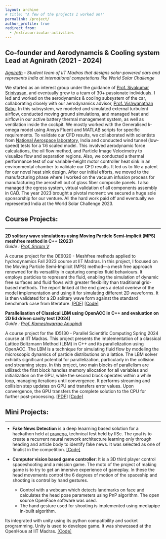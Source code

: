 ```yaml
---
layout: archive
# title: "A few of the projects I worked on!"
permalink: /project/
author_profile: true
redirect_from:
  - /extracurricular-activities
---
```

## Co-founder and Aerodynamcis & Cooling system Lead at Agnirath (2021 - 2024)
*[Agnirath](https://www.agnirath.in/) - Student team of IIT Madras that designs solar-powered cars and represents India at international competetions like World Solar Challenge*

We started as an interest group under the guidance of [Prof. Sivakumar Srinivasan](https://iitm.irins.org/profile/10107#experience_information_panel), and eventually grew to a team of 30+ passionate individuals. I led and worked on the aerodynamics & cooling subsystem of the car, collaborating closely with our aerodynamics advisor, [Prof. Vishwanathan Babu](https://iitm.irins.org/profile/10330). In this subsystem, we modeled and simulated external turbulent airflow, conducted moving ground simulations, and managed heat and airflow in our active battery thermal management system, as well as ventilation inside the cockpit. We mostly worked with the Generalised k-omega model using Ansys Fluent and MATLAB scripts for specific requirements. To validate our CFD results, we collaborated with scientists from [National Aerospace laboratory](https://www.nal.res.in/), India and conducted wind tunnel (low-speed) tests for a 1:6 scaled model. This involved aerodynamic force calculations, the oil flow method, and Particle Image Velocimetry to visualize flow and separation regions. Also, we conducted a thermal performance test of our variable-height motor controller heat sink in an environmental chamber to validate our CFD results. It led us to file a patent for our novel heat sink design. After our initial efforts, we moved to the manufacturing phase where I worked on the vacuum infusion process for manufacturing the aeroshell out of glass fiber composite panels. I also managed the egress system, virtual validation of all components assembly in CAD. The year 2023 brought a pivotal moment: we secured a huge sole sponsorship for our venture. All the hard work paid off and eventually we represented India at the World Solar Challenge 2023. 

## Course Projects:
****************************************

**2D solitary wave simulations using Moving Particle Semi-implicit (MPS) meshfree method in C++ (2023)**  
*Guide : [Prof. Sriram V](https://home.iitm.ac.in/vsriram/)*

A course project for the OE6020 - Meshfree methods applied to hydrodynamics Fall 2023 course at IIT Madras. In this project, I focused on the Moving Particle Semi-Implicit (MPS) method—a mesh free approach renowned for its versatility in capturing complex fluid behaviours. It employs particles to represent the fluid, enabling the simulation of dynamic free surfaces and fluid flows with greater flexibility than traditional grid-based methods. The report linked at the end gives a detail overiew of the model implementation and using it for simulating different 2D waveforms. It is then validated for a 2D solitary wave form against the standard benchmark case from literature. [[PDF]](https://github.com/Kartik2605/2D-Wave-simulation-using-Moving-Particle-Implicit-method/blob/main/Report.pdf) [[Code]](https://github.com/Kartik2605/2D-Wave-simulation-using-Moving-Particle-Implicit-method)

**Parallelisation of Classical LBM using OpenACC in C++ and evaluation on 2D lid driven cavity test (2024)**  
*Guide : [Prof. Kameshwarrao Anupindi](https://home.iitm.ac.in/kanupindi/)*

A course project for the ID5130 - Parallel Scientific Computing Spring 2024 course at IIT Madras. This project presents the implementation of a classical Lattice Boltzmann Method (LBM) in C++ and its parallelization using OpenACC. The LBM is a technique for simulating fluid flow by modeling the microscopic dynamics of particle distributions on a lattice. The LBM solver exhibits significant potential for parallelization, particularly in the collision and streaming steps. In this project, two main blocks of parallelism are utilized: the first block handles memory allocation for all variables and initialization on the GPU, while the second block operates within a while loop, managing iterations until convergence. It performs streaming and collision step updates on GPU and transfers error values. Upon convergence, the GPU transfers the complete solution to the CPU for further post-processing. [[PDF]](https://github.com/Kartik2605/GPU-Parallelised-Classical-LBM-and-evaluation-on-2D-Lid-Driven-cavity-test./blob/main/Report.pdf) [[Code]](https://github.com/Kartik2605/GPU-Parallelised-Classical-LBM-and-evaluation-on-2D-Lid-Driven-cavity-test.)


## Mini Projects:
****************************************
<!-- ### A list of small projects which required less than a couple of weeks to work on: -->
<!-- * [**Bass Booster**](https://github.com/nsidn98/Bass-Treble-Booster): A pythonic way to overlay another layer of bass in audio files. I was motivated to try out this after hearing this [bass boosted version](https://www.youtube.com/watch?v=VmITSg23CTY) of Attention by Charlie Puth. Can also work as a treble booster. -->

* **Fake News Detection** is a deep leaarning based solution for a hackathon held at [pravega](https://www.pravega.in/?i=1), technical fest held by IISc. The goal is to create a recurrent neural network architecture learning only through heading and article body to identify fake news. It was selected as one of finalist in the competition. [[Code]](https://github.com/Kartik2605/fake-news-detector)

* **Computer vision based game controller**: It is a 3D third player control spaceshooting and a mission game. The moto of the project of making game is to try to get an imersive experience of gameplay. In these the head movements control the 6 degrees of motion of the spaceship and shooting is control by hand gestures.
  - Control with a webcam which detects landmarks on face and calculates the head pose parameters using PnP algorithm. The open source OpenFace software was used.
  - The hand gesture used for shooting is implemented using mediapipe in-built algorithm.
  
Its integrated with unity using its python compatibility and socket programming. Unity is used to develope game. It was showcased at the OpenHoue at IIT Madras. [[Code]](https://github.com/Kartik2605/REBOOT--CVI)

<!-- * **Music with Numbers**: I like to play piano when I am bored or want to cheer myself. I have always been intrigued by Beethoven's music. I came across a video about the math behind some of his musical masterpieces which inspierd me to write this small piece of code to convert the first few digits of ![pi](http://latex.codecogs.com/gif.latex?%5Cpi) and ![e](http://latex.codecogs.com/gif.latex?e) to music on different pentatonic scales. Different scales can be chosen to make the music with numbers. Here are examples of music generated from [pi](https://drive.google.com/file/d/1xqlR9W704Lurq1qHxuNgQ2DjXlNhA3L8/view?usp=sharing) and [e](https://drive.google.com/file/d/1BCA1s1jsqApCm0oZtBV60-okhJHtmDkn/view?usp=sharing). [[Code]](https://github.com/nsidn98/Music-with-numbers) -->

<!-- * **Games**: A few of the games implemented 
  - Conway's Game of Life
  - Car Racer: The video game of traversing a car through a road just like the DeepTraffic Competition.
  - Maze Solver: Solves mazes with input image
  [[Code]](https://github.com/nsidn98/Games) -->



